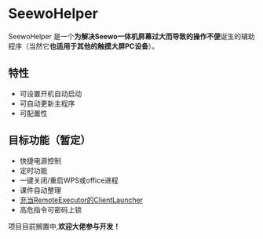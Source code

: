 # SeewoHelper

SeewoHelper 是一个**为解决Seewo一体机屏幕过大而导致的操作不便**诞生的辅助程序（当然它**也适用于其他的触摸大屏PC设备**）。

## 特性

- 可设置开机自动启动
- 可自动更新主程序
- 可配置性

## 目标功能（暂定）

- 快捷电源控制
- 定时功能
- 一键关闭/重启WPS或office进程
- 课件自动整理
- [充当RemoteExecutor的ClientLauncher](https://github.com/zi-jing/RemoteExecutor)
- 高危指令可密码上锁

项目目前搁置中,**欢迎大佬参与开发！**
